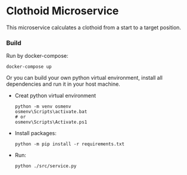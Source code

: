 # Clothoid Microservice
This microservice calculates a clothoid from a start to a target position.

### Build

Run by docker-compose:
```
docker-compose up
```

Or you can build your own python virtual environment, install all dependencies and run it in your host machine.

- Creat python virtual environment
    ```
    python -m venv osmenv
    osmenv\Scripts\activate.bat
    # or
    osmenv\Scripts\Activate.ps1
    ```

- Install packages:
    ```
    python -m pip install -r requirements.txt
    ```
- Run:
    ```
    python ./src/service.py
    ```
